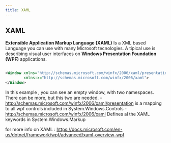 ```yaml
---
title: XAML
---
```

## XAML
	
**Extensible Application Markup Language (XAML)** Is a XML based Language you can use with many Microsoft tecnologies. A tipical use is describing visual user interfaces on **Windows Presentation Foundation (WPF)** applications.

```XML

<Window xmlns="http://schemas.microsoft.com/winfx/2006/xaml/presentation"
        xmlns:x="http://schemas.microsoft.com/winfx/2006/xaml">
</Window>
```

In this example , you can see an empty window, with two namespaces. There can be more, but this two are needed. 
	- http://schemas.microsoft.com/winfx/2006/xaml/presentation is a mapping to all wpf controls included in System.Windows.Controls
	- http://schemas.microsoft.com/winfx/2006/xaml Defines al the XAML keywords in System.Windows.Markup




for more info on XAML : https://docs.microsoft.com/en-us/dotnet/framework/wpf/advanced/xaml-overview-wpf
